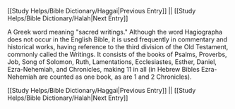 [[Study Helps/Bible Dictionary/Haggai|Previous Entry]]  ||  [[Study Helps/Bible Dictionary/Halah|Next Entry]]

 A Greek word meaning "sacred writings." Although the word Hagiographa does not occur in the English Bible, it is used frequently in commentary and historical works, having reference to the third division of the Old Testament, commonly called the Writings. It consists of the books of Psalms, Proverbs, Job, Song of Solomon, Ruth, Lamentations, Ecclesiastes, Esther, Daniel, Ezra-Nehemiah, and Chronicles, making 11 in all (in Hebrew Bibles Ezra-Nehemiah are counted as one book, as are 1 and 2 Chronicles).

[[Study Helps/Bible Dictionary/Haggai|Previous Entry]]  ||  [[Study Helps/Bible Dictionary/Halah|Next Entry]]